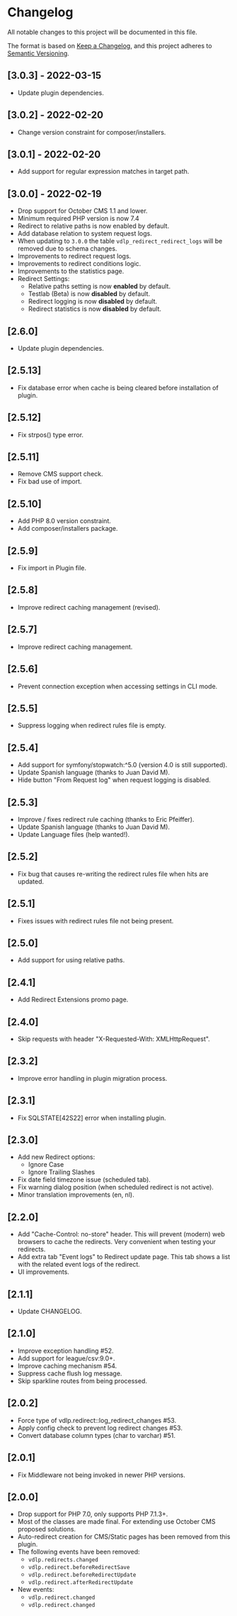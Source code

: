# Changelog
All notable changes to this project will be documented in this file.

The format is based on [Keep a Changelog](https://keepachangelog.com/en/1.0.0/),
and this project adheres to [Semantic Versioning](https://semver.org/spec/v2.0.0.html).

## [3.0.3] - 2022-03-15

* Update plugin dependencies.

## [3.0.2] - 2022-02-20

* Change version constraint for composer/installers.

## [3.0.1] - 2022-02-20

* Add support for regular expression matches in target path.

## [3.0.0] - 2022-02-19

* Drop support for October CMS 1.1 and lower.
* Minimum required PHP version is now 7.4
* Redirect to relative paths is now enabled by default.
* Add database relation to system request logs.
* When updating to `3.0.0` the table `vdlp_redirect_redirect_logs` will be removed due to schema changes.
* Improvements to redirect request logs.
* Improvements to redirect conditions logic.
* Improvements to the statistics page.
* Redirect Settings:
  * Relative paths setting is now **enabled** by default.
  * Testlab (Beta) is now **disabled** by default.
  * Redirect logging is now **disabled** by default.
  * Redirect statistics is now **disabled** by default.

## [2.6.0]

* Update plugin dependencies.

## [2.5.13]

* Fix database error when cache is being cleared before installation of plugin.

## [2.5.12]

* Fix strpos() type error.

## [2.5.11]

* Remove CMS support check.
* Fix bad use of import.

## [2.5.10]

* Add PHP 8.0 version constraint.
* Add composer/installers package.

## [2.5.9]

* Fix import in Plugin file.

## [2.5.8]

* Improve redirect caching management (revised).

## [2.5.7]

* Improve redirect caching management.

## [2.5.6]

* Prevent connection exception when accessing settings in CLI mode.

## [2.5.5]

* Suppress logging when redirect rules file is empty.

## [2.5.4]

* Add support for symfony/stopwatch:^5.0 (version 4.0 is still supported).
* Update Spanish language (thanks to Juan David M).
* Hide button "From Request log" when request logging is disabled.

## [2.5.3]

* Improve / fixes redirect rule caching (thanks to Eric Pfeiffer).
* Update Spanish language (thanks to Juan David M).
* Update Language files (help wanted!).

## [2.5.2]

* Fix bug that causes re-writing the redirect rules file when hits are updated.

## [2.5.1]

* Fixes issues with redirect rules file not being present.

## [2.5.0]

* Add support for using relative paths.

## [2.4.1]

* Add Redirect Extensions promo page.

## [2.4.0]

* Skip requests with header "X-Requested-With: XMLHttpRequest".

## [2.3.2]

* Improve error handling in plugin migration process.

## [2.3.1]

* Fix SQLSTATE[42S22] error when installing plugin.

## [2.3.0]

* Add new Redirect options:
    * Ignore Case
    * Ignore Trailing Slashes
* Fix date field timezone issue (scheduled tab).
* Fix warning dialog position (when scheduled redirect is not active).
* Minor translation improvements (en, nl).

## [2.2.0]

* Add "Cache-Control: no-store" header. This will prevent (modern) web browsers to cache the redirects. Very convenient when testing your redirects.
* Add extra tab "Event logs" to Redirect update page. This tab shows a list with the related event logs of the redirect.
* UI improvements.

## [2.1.1]

* Update CHANGELOG.

## [2.1.0]

* Improve exception handling #52.
* Add support for league/csv:9.0+.
* Improve caching mechanism #54.
* Suppress cache flush log message.
* Skip sparkline routes from being processed.

## [2.0.2]

* Force type of vdlp.redirect::log_redirect_changes #53.
* Apply config check to prevent log redirect changes #53.
* Convert database column types (char to varchar) #51.

## [2.0.1]

* Fix Middleware not being invoked in newer PHP versions.

## [2.0.0]

* Drop support for PHP 7.0, only supports PHP 7.1.3+.
* Most of the classes are made final. For extending use October CMS proposed solutions.
* Auto-redirect creation for CMS/Static pages has been removed from this plugin.
* The following events have been removed:
    * `vdlp.redirects.changed`
    * `vdlp.redirect.beforeRedirectSave`
    * `vdlp.redirect.beforeRedirectUpdate`
    * `vdlp.redirect.afterRedirectUpdate`
* New events:
    * `vdlp.redirect.changed`
    * `vdlp.redirect.changed`
